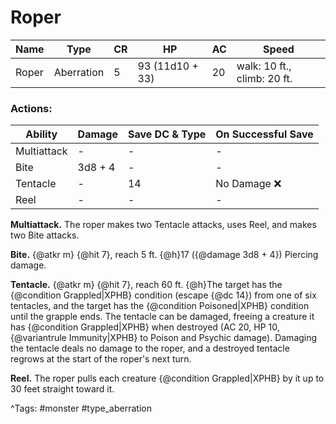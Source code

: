 # Roper

| Name | Type | CR | HP | AC | Speed |
|------|------|----|----|----|-------|
| Roper | Aberration | 5 | 93 (11d10 + 33) | 20 | walk: 10 ft., climb: 20 ft. |

### Actions:

| Ability | Damage | Save DC & Type | On Successful Save |
|---------|--------|----------------|--------------------|
| Multiattack | - | - | - |
| Bite | 3d8 + 4 | - | - |
| Tentacle | - | 14 | No Damage ❌ |
| Reel | - | - | - |


**Multiattack.** The roper makes two Tentacle attacks, uses Reel, and makes two Bite attacks.

**Bite.** {@atkr m} {@hit 7}, reach 5 ft. {@h}17 ({@damage 3d8 + 4}) Piercing damage.

**Tentacle.** {@atkr m} {@hit 7}, reach 60 ft. {@h}The target has the {@condition Grappled|XPHB} condition (escape {@dc 14}) from one of six tentacles, and the target has the {@condition Poisoned|XPHB} condition until the grapple ends. The tentacle can be damaged, freeing a creature it has {@condition Grappled|XPHB} when destroyed (AC 20, HP 10, {@variantrule Immunity|XPHB} to Poison and Psychic damage). Damaging the tentacle deals no damage to the roper, and a destroyed tentacle regrows at the start of the roper's next turn.

**Reel.** The roper pulls each creature {@condition Grappled|XPHB} by it up to 30 feet straight toward it.

^Tags: #monster #type_aberration